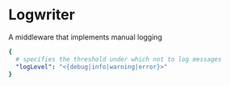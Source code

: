 Logwriter
=========
A middleware that implements manual logging

```yaml
{
  # specifies the threshold under which not to log messages
  "logLevel": "<{debug|info|warning|error}>"
}
```
